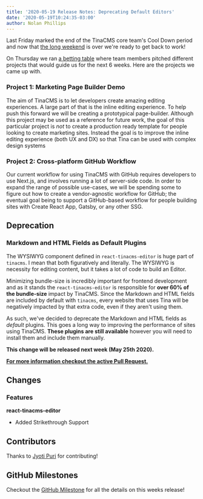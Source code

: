 ```yaml
---
title: '2020-05-19 Release Notes: Deprecating Default Editors'
date: '2020-05-19T10:24:35-03:00'
author: Nolan Phillips
---
```

Last Friday marked the end of the TinaCMS core team's Cool Down period and now that [the long weekend](https://en.wikipedia.org/wiki/Victoria_Day "Victoria Day") is over we're ready to get back to work!

On Thursday we ran [a betting table](https://basecamp.com/shapeup/2.2-chapter-08#the-betting-table "Shape Up: Chapter 8") where team members pitched different projects that would guide us for the next 6 weeks. Here are the projects we came up with.

### Project 1: Marketing Page Builder Demo

The aim of TinaCMS is to let developers create amazing editing experiences. A large part of that is the inline editing experience. To help push this forward we will be creating a prototypical page-builder. Although this project may be used as a reference for future work, the goal of this particular project is _not_ to create a production ready template for people looking to create marketing sites. Instead the goal is to improve the inline editing experience (both UX and DX) so that Tina can be used with complex design systems

### Project 2: Cross-platform GitHub Workflow

Our current workflow for using TinaCMS with GitHub requires developers to use Next.js, and involves running a lot of server-side code. In order to expand the range of possible use-cases, we will be spending some to figure out how to create a vendor-agnostic workflow for GitHub; the eventual goal being to support a GitHub-based workflow for people building sites with Create React App, Gatsby, or any other SSG.

## Deprecation

### Markdown and HTML Fields as Default Plugins

The WYSIWYG component defined in `react-tinacms-editor` is huge part of `tinacms`. I mean that both figuratively and literally. The WYSIWYG is necessity for editing content, but it takes a lot of code to build an Editor.

Minimizing bundle-size is incredibly important for frontend development and as it stands the `react-tinacms-editor` is responsible for **over 60% of the bundle-size** impact by TinaCMS. Since the Markdown and HTML fields are included by default with `tinacms`, every website that uses Tina will be negatively impacted by that extra code, even if they aren't using them.

As such, we've decided to deprecate the Markdown and HTML fields as _default_ plugins. This goes a long way to improving the performance of sites using TinaCMS. **These plugins are still available** however you will need to install them and include them manually.

**This change will be released next week (May 25th 2020).**

[**For more information checkout the active Pull Request.**]()

## Changes

### Features

**react-tinacms-editor**

* Added Strikethrough Support

## Contributors

Thanks to [Jyoti Puri]() for contributing!

## GitHub Milestones

Checkout the [GitHub Milestone](https://github.com/tinacms/tinacms/milestone/23?closed=1) for all the details on this weeks release!